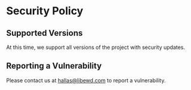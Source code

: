 # Security Policy

## Supported Versions

At this time, we support all versions of the project with security updates.

## Reporting a Vulnerability

Please contact us at hallas@libewd.com to report a vulnerability.
